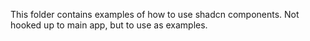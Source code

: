 This folder contains examples of how to use shadcn components. Not hooked up to main app, but to use as examples.
